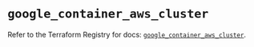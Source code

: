 # `google_container_aws_cluster`

Refer to the Terraform Registry for docs: [`google_container_aws_cluster`](https://registry.terraform.io/providers/hashicorp/google/6.1.0/docs/resources/container_aws_cluster).
